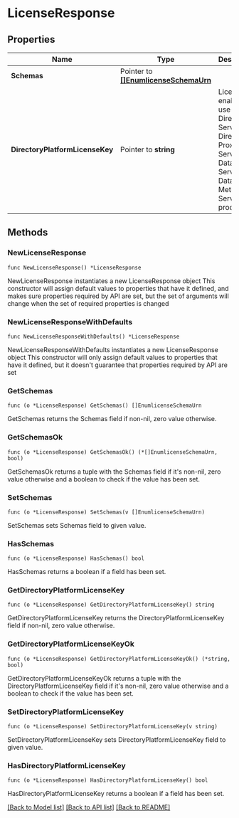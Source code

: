 # LicenseResponse

## Properties

Name | Type | Description | Notes
------------ | ------------- | ------------- | -------------
**Schemas** | Pointer to [**[]EnumlicenseSchemaUrn**](EnumlicenseSchemaUrn.md) |  | [optional] 
**DirectoryPlatformLicenseKey** | Pointer to **string** | License key enabling use of Directory Server, Directory Proxy Server, Data Sync Server, and Data Metrics Server products. | [optional] 

## Methods

### NewLicenseResponse

`func NewLicenseResponse() *LicenseResponse`

NewLicenseResponse instantiates a new LicenseResponse object
This constructor will assign default values to properties that have it defined,
and makes sure properties required by API are set, but the set of arguments
will change when the set of required properties is changed

### NewLicenseResponseWithDefaults

`func NewLicenseResponseWithDefaults() *LicenseResponse`

NewLicenseResponseWithDefaults instantiates a new LicenseResponse object
This constructor will only assign default values to properties that have it defined,
but it doesn't guarantee that properties required by API are set

### GetSchemas

`func (o *LicenseResponse) GetSchemas() []EnumlicenseSchemaUrn`

GetSchemas returns the Schemas field if non-nil, zero value otherwise.

### GetSchemasOk

`func (o *LicenseResponse) GetSchemasOk() (*[]EnumlicenseSchemaUrn, bool)`

GetSchemasOk returns a tuple with the Schemas field if it's non-nil, zero value otherwise
and a boolean to check if the value has been set.

### SetSchemas

`func (o *LicenseResponse) SetSchemas(v []EnumlicenseSchemaUrn)`

SetSchemas sets Schemas field to given value.

### HasSchemas

`func (o *LicenseResponse) HasSchemas() bool`

HasSchemas returns a boolean if a field has been set.

### GetDirectoryPlatformLicenseKey

`func (o *LicenseResponse) GetDirectoryPlatformLicenseKey() string`

GetDirectoryPlatformLicenseKey returns the DirectoryPlatformLicenseKey field if non-nil, zero value otherwise.

### GetDirectoryPlatformLicenseKeyOk

`func (o *LicenseResponse) GetDirectoryPlatformLicenseKeyOk() (*string, bool)`

GetDirectoryPlatformLicenseKeyOk returns a tuple with the DirectoryPlatformLicenseKey field if it's non-nil, zero value otherwise
and a boolean to check if the value has been set.

### SetDirectoryPlatformLicenseKey

`func (o *LicenseResponse) SetDirectoryPlatformLicenseKey(v string)`

SetDirectoryPlatformLicenseKey sets DirectoryPlatformLicenseKey field to given value.

### HasDirectoryPlatformLicenseKey

`func (o *LicenseResponse) HasDirectoryPlatformLicenseKey() bool`

HasDirectoryPlatformLicenseKey returns a boolean if a field has been set.


[[Back to Model list]](../README.md#documentation-for-models) [[Back to API list]](../README.md#documentation-for-api-endpoints) [[Back to README]](../README.md)


